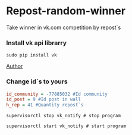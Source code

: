 Repost-random-winner
====================

Take winner in vk.com competition by repost`s

### Install vk api librarry

`sudo pip install vk`
 
[Author](https://github.com/dimka665/vk)
 

### Change id`s to yours
 
```ini
id_community = -77885032 #Id community
id_post = 9 #Id post in wall
h_rep = 41 #Quantity repost`s
```


`supervisorctl stop vk_notify # stop program ` 

`supervisorctl start vk_notify # start program ` 
